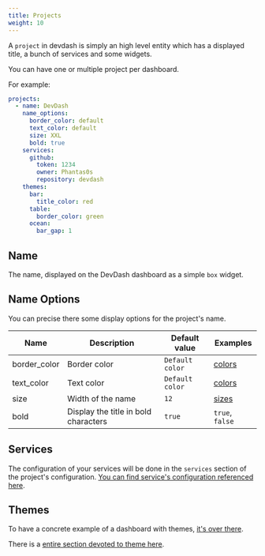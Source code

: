 ```yaml
---
title: Projects
weight: 10
---
```


A `project` in devdash is simply an high level entity which has a displayed title, a bunch of services and some widgets.

You can have one or multiple project per dashboard.

For example:

```YAML
projects:
  - name: DevDash
    name_options:
      border_color: default
      text_color: default
      size: XXL
      bold: true
    services:
      github:
        token: 1234
        owner: Phantas0s
        repository: devdash
    themes:
      bar:
        title_color: red
      table:
        border_color: green
      ocean:
        bar_gap: 1
```

## Name

The name, displayed on the DevDash dashboard as a simple `box` widget.

## Name Options

You can precise there some display options for the project's name.

| Name             | Description                               | Default value               | Examples                                    |
| ---------------- | ----------------------------------------- | --------------------------- | ------------------------------------------- |
| border_color     | Border color                              | `Default color`             | [colors](/display/colors)                   |
| text_color       | Text color                                | `Default color`             | [colors](/display/colors)                   |
| size             | Width of the name                         | `12`                        | [sizes](/display/size)                      |
| bold             | Display the title in bold characters      | `true`                      | `true`, `false`                             |

## Services

The configuration of your services will be done in the `services` section of the project's configuration. [You can find service's configuration referenced here](/reference/services/).

## Themes

To have a concrete example of a dashboard with themes, [it's over there](/getting-started/use-cases/devdash/).

There is a [entire section devoted to theme here](/display/themes/).
